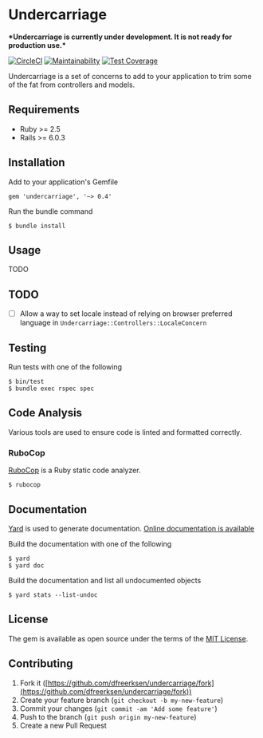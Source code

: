 # Undercarriage

**\*Undercarriage is currently under development. It is not ready for production use.\***

[![CircleCI](https://circleci.com/gh/dfreerksen/undercarriage.svg?style=shield)](https://circleci.com/gh/dfreerksen/undercarriage)
[![Maintainability](https://api.codeclimate.com/v1/badges/d15980a534f8db936469/maintainability)](https://codeclimate.com/github/dfreerksen/undercarriage/maintainability)
[![Test Coverage](https://api.codeclimate.com/v1/badges/d15980a534f8db936469/test_coverage)](https://codeclimate.com/github/dfreerksen/undercarriage/test_coverage)

Undercarriage is a set of concerns to add to your application to trim some of the fat from controllers and models.

## Requirements

* Ruby >= 2.5
* Rails >= 6.0.3

## Installation

Add to your application's Gemfile

```
gem 'undercarriage', '~> 0.4'
```

Run the bundle command

```
$ bundle install
```

## Usage

TODO

## TODO

* [ ] Allow a way to set locale instead of relying on browser preferred language in `Undercarriage::Controllers::LocaleConcern`

## Testing

Run tests with one of the following

```
$ bin/test
$ bundle exec rspec spec
```

## Code Analysis

Various tools are used to ensure code is linted and formatted correctly.

### RuboCop

[RuboCop](https://github.com/bbatsov/rubocop) is a Ruby static code analyzer.

```
$ rubocop
```

## Documentation

[Yard](https://github.com/lsegal/yard) is used to generate documentation. [Online documentation is available](http://www.rubydoc.info/github/dfreerksen/undercarriage/master)

Build the documentation with one of the following

```
$ yard
$ yard doc
```

Build the documentation and list all undocumented objects

```
$ yard stats --list-undoc
```

## License

The gem is available as open source under the terms of the [MIT License](https://opensource.org/licenses/MIT).

## Contributing

1. Fork it ([https://github.com/dfreerksen/undercarriage/fork](https://github.com/dfreerksen/undercarriage/fork))
2. Create your feature branch (`git checkout -b my-new-feature`)
3. Commit your changes (`git commit -am 'Add some feature'`)
4. Push to the branch (`git push origin my-new-feature`)
5. Create a new Pull Request
